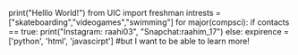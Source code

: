 print("Helllo World!")
from UIC import freshman
intrests = ["skateboarding","videogames","swimming"]
for major(compsci):
  if contacts == true:
    print("Instagram: raahi03", "Snapchat:raahim_17")
  else:
    expirence = ['python', 'html', 'javascirpt'] #but I want to be able to learn more!

<!---
brownric3/brownric3 is a ✨ special ✨ repository because its `README.md` (this file) appears on your GitHub profile.
You can click the Preview link to take a look at your changes.
--->
